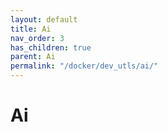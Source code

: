 ```yaml
---
layout: default
title: Ai
nav_order: 3
has_children: true
parent: Ai
permalink: "/docker/dev_utls/ai/"
---
```


# Ai
